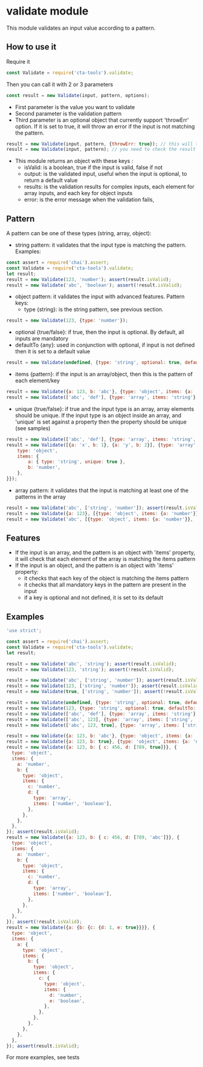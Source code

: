 # validate module

This module validates an input value according to a pattern.

## How to use it

Require it

````javascript
const Validate = require('cta-tools').validate;
````

Then you can call it with 2 or 3 parameters

````javascript
const result = new Validate(input, pattern, options);
````

- First parameter is the value you want to validate
- Second parameter is the validation pattern
- Third parameter is an optional object that currently support 'throwErr' option. If it is set to true, it will throw an error if the input is not matching the pattern.

````javascript
result = new Validate(input, pattern, {throwErr: true}); // this will throw an error if the input is not matching
result = new Validate(input, pattern); // you need to check the result to know if the input is matching or not, see below
````

- This module returns an object with these keys :
  * isValid: is a boolean, true if the input is valid, false if not
  * output: is the validated input, useful when the input is optional, to return a default value
  * results: is the validation results for complex inputs, each element for array inputs, and each key for object inputs
  * error: is the error message when the validation fails,

## Pattern

A pattern can be one of these types (string, array, object):

- string pattern: it validates that the input type is matching the pattern. Examples:

````javascript
const assert = require('chai').assert;
const Validate = require('cta-tools').validate;
let result;
result = new Validate(123, 'number'); assert(result.isValid);
result = new Validate('abc', 'boolean'); assert(!result.isValid);
````

- object pattern: it validates the input with advanced features. Pattern keys:
  * type {string}: is the string pattern, see previous section.

````javascript
result = new Validate(123, {type: 'number'});
````

  * optional {true/false}: if true, then the input is optional. By default, all inputs are mandatory
  * defaultTo {any}: used in conjunction with optional, if input is not defined then it is set to a default value

````javascript
result = new Validate(undefined, {type: 'string', optional: true, defaultTo: 'abc'});
````

  * items {pattern}: if the input is an array/object, then this is the pattern of each element/key

````javascript
result = new Validate({a: 123, b: 'abc'}, {type: 'object', items: {a: 'number', b: 'string'}});
result = new Validate(['abc', 'def'], {type: 'array', items: 'string'});
````
     
  * unique {true/false}: if true and the input type is an array, array elements should be unique.
    If the input type is an object inside an array, and 'unique' is set against a property then the property should be unique (see samples)

````javascript
result = new Validate(['abc', 'def'], {type: 'array', items: 'string', unique: true});
result = new Validate([{a: 'x', b: 1}, {a: 'y', b: 2}], {type: 'array', items: {
    type: 'object',
    items: {
        a: { type: 'string', unique: true },
        b: 'number',
    },
}});
````

- array pattern: it validates that the input is matching at least one of the patterns in the array

````javascript
result = new Validate('abc', ['string', 'number']); assert(result.isValid);
result = new Validate({a: 123}, [{type: 'object', items: {a: 'number'}}, 'string']); assert(result.isValid);
result = new Validate('abc', [{type: 'object', items: {a: 'number'}}, 'string']); assert(result.isValid);
````

## Features

- If the input is an array, and the pattern is an object with 'items' property, it will check that each element of the array is matching the items pattern
- If the input is an object, and the pattern is an object with 'items' property:
  * it checks that each key of the object is matching the items pattern
  * it checks that all mandatory keys in the pattern are present in the input
  * if a key is optional and not defined, it is set to its default

## Examples

````javascript
'use strict';

const assert = require('chai').assert;
const Validate = require('cta-tools').validate;
let result;

result = new Validate('abc', 'string'); assert(result.isValid);
result = new Validate(123, 'string'); assert(!result.isValid);

result = new Validate('abc', ['string', 'number']); assert(result.isValid);
result = new Validate(123, ['string', 'number']); assert(result.isValid);
result = new Validate(true, ['string', 'number']); assert(!result.isValid);

result = new Validate(undefined, {type: 'string', optional: true, defaultTo: 'abc'}); assert(result.isValid); assert.strictEqual(result.output, 'abc');
result = new Validate(123, {type: 'string', optional: true, defaultTo: 'abc'}); assert(!result.isValid);
result = new Validate(['abc', 'def'], {type: 'array', items: 'string'}); assert(result.isValid);
result = new Validate(['abc', 123], {type: 'array', items: ['string', 'number']}); assert(result.isValid);
result = new Validate(['abc', 123, true], {type: 'array', items: ['string', 'number']}); assert(!result.isValid);

result = new Validate({a: 123, b: 'abc'}, {type: 'object', items: {a: 'number', b: 'string'}}); assert(result.isValid);
result = new Validate({a: 123, b: true}, {type: 'object', items: {a: 'number', b: ['string', 'boolean']}}); assert(result.isValid);
result = new Validate({a: 123, b: { c: 456, d: [789, true]}}, {
  type: 'object',
  items: {
    a: 'number',
    b: {
      type: 'object',
      items: {
        c: 'number',
        d: {
          type: 'array',
          items: ['number', 'boolean'],
        },
      },
    },
  },
}); assert(result.isValid);
result = new Validate({a: 123, b: { c: 456, d: [789, 'abc']}}, {
  type: 'object',
  items: {
    a: 'number',
    b: {
      type: 'object',
      items: {
        c: 'number',
        d: {
          type: 'array',
          items: ['number', 'boolean'],
        },
      },
    },
  },
}); assert(!result.isValid);
result = new Validate({a: {b: {c: {d: 1, e: true}}}}, {
  type: 'object',
  items: {
    a: {
      type: 'object',
      items: {
        b: {
          type: 'object',
          items: {
            c: {
              type: 'object',
              items: {
                d: 'number',
                e: 'boolean',
              },
            },
          },
        },
      },
    },
  },
}); assert(result.isValid);

````

For more examples, see tests